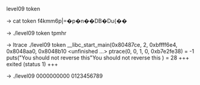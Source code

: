 level09  token

-> cat token
f4kmm6p|=�p�n��DB�Du{��

-> ./level09 token
tpmhr

-> ltrace ./level09 token
__libc_start_main(0x80487ce, 2, 0xbffff6e4, 0x8048aa0, 0x8048b10 <unfinished ...>
ptrace(0, 0, 1, 0, 0xb7e2fe38)                           = -1
puts("You should not reverse this"You should not reverse this
)                      = 28
+++ exited (status 1) +++

-> ./level09 0000000000
0123456789

